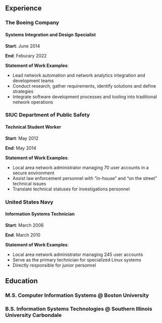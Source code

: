 ## Experience

### The Boeing Company

#### Systems Integration and Design Specialist

**Start**: June 2014

**End**: Feburary 2022

**Statement of Work Examples**:

  - Lead network automation and network
    analytics integration and development teams
  - Conduct research, gather requirements,
    identify solutions and define strategies
  - Integrate software development processes
    and tooling into traditional network operations
    
    
### SIUC Department of Public Safety

#### Technical Student Worker

**Start**: May 2012

**End**: May 2014

**Statement of Work Examples**:

  - Local area network administrator managing
    70 user accounts in a secure environment
  - Assist law enforcement personnel with
    “in-house” and “on the street” technical issues
  - Translate technical statuses for
    investigations personnel
    
### United States Navy

#### Information Systems Technician

**Start**: March 2006

**End**: March 2010

**Statement of Work Examples**:

  - Local area network administrator managing
    245 user accounts
  - Serve as the primary technician for
    specialized Linux systems
  - Directly responsible for junior personnel

## Education

### M.S. Computer Information Systems @ Boston University

### B.S. Information Systems Technologies @ Southern Illinois University Carbondale


